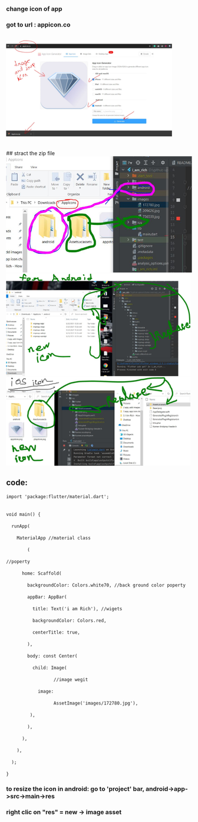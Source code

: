 ### change icon of app

### got to url : appicon.co
<br>
<img width="450px" src= "icon generator.JPG"/> <br>
<br><br>
## stract the zip file 


<img width="" src= "place icon in project.JPG"/>
<img width="500px" src= "for android icon.JPG"/>

<img width="500px" src= "for ios icon.JPG"/>






##  code:
```
import 'package:flutter/material.dart';


void main() {

  runApp(

    MaterialApp //material class

        (

//poperty

      home: Scaffold(

        backgroundColor: Colors.white70, //back ground color poperty

        appBar: AppBar(

          title: Text('i am Rich'), //wigets

          backgroundColor: Colors.red,

          centerTitle: true,

        ),

        body: const Center(

          child: Image(

                  //image wegit

            image:

                  AssetImage('images/172780.jpg'),

         ),

        ),

      ),

    ),

  );

}

```


### to resize the icon in android: go to 'project' bar, android->app->src->main->res
### right clic on "res" = new -> image asset 

